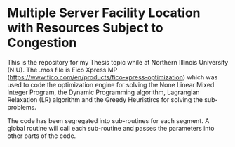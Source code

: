 # Multiple Server Facility Location with Resources Subject to Congestion

This is the repository for my Thesis topic while at Northern Illinois University (NIU). The .mos file is Fico Xpress MP (https://www.fico.com/en/products/fico-xpress-optimization) which was used to code the optimization engine for solving the None Linear Mixed Integer Program, the Dynamic Programming algorithm, Lagrangian Relaxation (LR) algorithm and the Greedy Heuristircs for solving the sub-problems.

The code has been segregated into sub-routines for each segment. A global routine will call each sub-routine and passes the parameters into other parts of the code.

